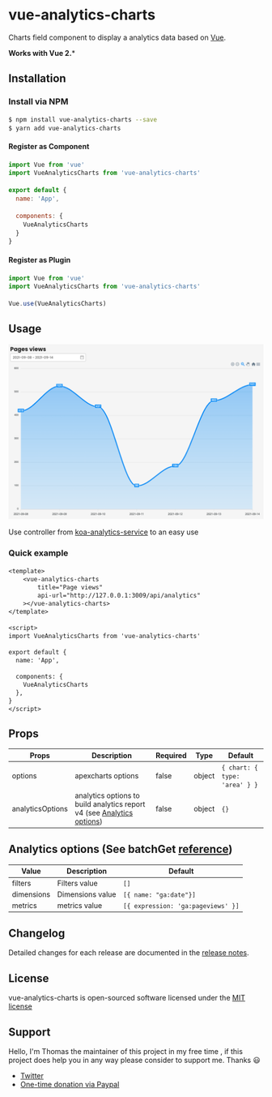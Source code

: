 # vue-analytics-charts

Charts field component to display a analytics data based on [Vue](https://vuejs.org/).

**Works with Vue 2.***

## Installation

### Install via NPM

```sh
$ npm install vue-analytics-charts --save
$ yarn add vue-analytics-charts
```

#### Register as Component

```js
import Vue from 'vue'
import VueAnalyticsCharts from 'vue-analytics-charts'

export default {
  name: 'App',

  components: {
    VueAnalyticsCharts
  }
}
```

#### Register as Plugin
```js
import Vue from 'vue'
import VueAnalyticsCharts from 'vue-analytics-charts'

Vue.use(VueAnalyticsCharts)
```

## Usage

![example](./example_vueanalyticscharts.png)

Use controller from [koa-analytics-service](https://www.npmjs.com/package/koa-analytics-service) to an easy use
### Quick example

```vue
<template>
    <vue-analytics-charts
        title="Page views"
        api-url="http://127.0.0.1:3009/api/analytics"
    ></vue-analytics-charts>
</template>

<script>
import VueAnalyticsCharts from 'vue-analytics-charts'

export default {
  name: 'App',

  components: {
    VueAnalyticsCharts
  },
}
</script>
```

## Props
|Props|Description|Required|Type|Default|
|-----|-----------|--------|----|-------|
|options|apexcharts options|false|object|`{ chart: { type: 'area' } }`|
|analyticsOptions| analytics options to build analytics report v4 (see [Analytics options](#analytics-options))|false|object|`{}`|

## Analytics options (See batchGet [reference](https://developers.google.com/analytics/devguides/reporting/core/v4/rest/v4/reports/batchGet))

|Value|Description|Default|
|-----|-----------|-------|
|filters|Filters value|`[]`|
|dimensions| Dimensions value |`[{ name: "ga:date"}]`|
|metrics| metrics value |`[{ expression: 'ga:pageviews' }]`|

## Changelog

Detailed changes for each release are documented in the [release notes](https://github.com/NightCatSama/vue-slider-component/blob/master/CHANGELOG.md).

## License

vue-analytics-charts is open-sourced software licensed under the [MIT license](http://opensource.org/licenses/MIT)

## Support

Hello, I'm Thomas the maintainer of this project in my free time , if this project does help you in any way please consider to support me. Thanks :smiley:
- [Twitter](https://twitter.com/tlasalmonie)
- [One-time donation via Paypal](https://www.paypal.me/tlasalmonie)
